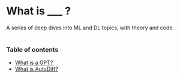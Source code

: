 # What is ___ ?

A series of deep dives into ML and DL topics, with theory and code.
<br>
<br>

### Table of contents
- [What is a GPT?](/transformers/index.html)
- [What is AutoDiff?](/autodiff/index.html)